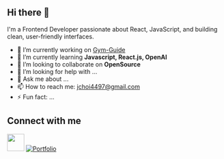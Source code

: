 ## Hi there 👋
I'm a Frontend Developer passionate about React, JavaScript, and building clean, user-friendly interfaces.
- 🔭 I’m currently working on [Gym-Guide](https://github.com/jchoi4497/Gym-Guide)
- 🌱 I’m currently learning **Javascript, React.js, OpenAI**
- 👯 I’m looking to collaborate on **OpenSource**
- 🤔 I’m looking for help with ...
- 💬 Ask me about ...
- 📫 How to reach me: jchoi4497@gmail.com
- ⚡ Fun fact: ...
  
## Connect with me
[<img src="https://cdn-icons-png.flaticon.com/512/174/174857.png" width="40" height="40"/>](https://www.linkedin.com/in/jonathan-choi-89026b198/)
[![Portfolio](https://img.shields.io/badge/Portfolio-0D47A1?style=for-the-badge&logoColor=white)](https://jonathanchoi-portfolio.netlify.app/)


<!--
**jchoi4497/jchoi4497** is a ✨ _special_ ✨ repository because its `README.md` (this file) appears on your GitHub profile.

Here are some ideas to get you started:

-->
